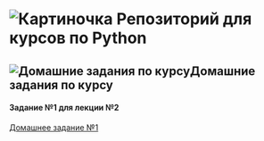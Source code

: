 # ![Картиночка](https://png.icons8.com/color/50/000000/github-2.png) Репозиторий для курсов по Python

## ![Домашние задания по курсу](https://png.icons8.com/plasticine/20/000000/share-2.png)Домашние задания по курсу
#### Задание №1 для лекции №2
[Домашнее задание №1](https://github.com/Admink0/python/blob/master/Project_1.ipynb)
